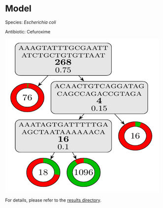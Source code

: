 
# Model

Species: *Escherichia coli*

Antibiotic: Cefuroxime

<img src="./model.png" width=500 height=500 />

For details, please refer to the [results directory](../../../../../results/cart_b/escherichia%20coli/cefuroxime/repeat_5/).

